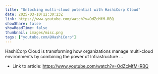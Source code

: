 ```yaml
---
title: "Unlocking multi-cloud potential with HashiCorp Cloud"
date: 2025-03-10T12:30:23Z
link: https://www.youtube.com/watch?v=OdZcMfM-RBQ
showShare: false
showReadTime: false
thumbnail: images/misc.png
tags: ["youtube.com/@HashiCorp"]
---
```

HashiCorp Cloud is transforming how organizations manage multi-cloud environments by combining the power of Infrastructure ...

- Link to article: https://www.youtube.com/watch?v=OdZcMfM-RBQ